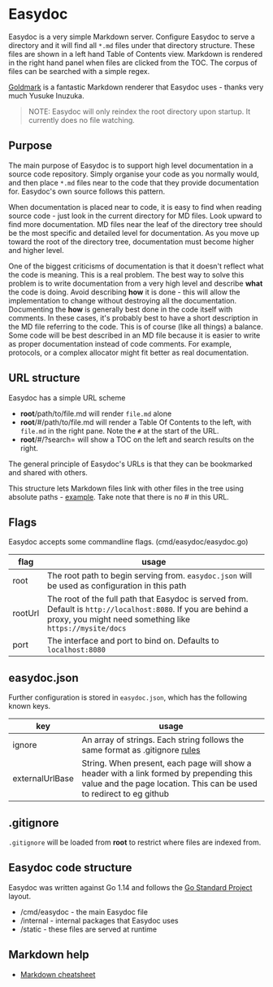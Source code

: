 # Easydoc

Easydoc is a very simple Markdown server. Configure Easydoc to serve a directory
and it will find all `*.md` files under that directory structure. These files are
shown in a left hand Table of Contents view.
Markdown is rendered in the right hand panel when files are clicked from the TOC.
The corpus of files can be searched with a simple regex.

[Goldmark](https://github.com/yuin/goldmark) is a fantastic Markdown renderer that
Easydoc uses - thanks very much Yusuke Inuzuka.

> NOTE: Easydoc will only reindex the root directory upon startup. It currently does
> no file watching.

## Purpose

The main purpose of Easydoc is to support high level documentation in a source code
repository. Simply organise your code as you normally would, and then place `*.md`
files near to the code that they provide documentation for. Easydoc's own source follows
this pattern.

When documentation is placed near to code, it is easy to find when reading source code -
just look in the current directory for MD files. Look upward to find more documentation.
MD files near the leaf of the directory tree should be the most specific and detailed
level for documentation. As you move up toward the root of the directory tree, documentation
must become higher and higher level.

One of the biggest criticisms of documentation is that it doesn't reflect what the code
is meaning. This is a real problem. The best way to solve this problem is to write
documentation from a very high level and describe **what** the code is doing. Avoid
describing **how** it is done - this will allow the implementation to change without
destroying all the documentation. Documenting the **how** is generally best done in
the code itself with comments. In these cases, it's probably best to have a short
description in the MD file referring to the code.
This is of course (like all things) a balance. Some code will be best described in an MD
file because it is easier to write as proper documentation instead of code comments.
For example, protocols, or a complex allocator might fit better as real documentation.

## URL structure

Easydoc has a simple URL scheme

- **root**/path/to/file.md will render `file.md` alone
- **root**/#/path/to/file.md will render a Table Of Contents to the left, with `file.md` in the right
  pane. Note the `#` at the start of the URL.
- **root**/#/?search=<tosearch> will show a TOC on the left and search results on the right.

The general principle of Easydoc's URLs is that they can be bookmarked and shared with others.

This structure lets Markdown files link with other files in the tree using absolute paths -
[example](/internal/InternalReadme.md). Take note that there is no # in this URL.

## Flags

Easydoc accepts some commandline flags. (cmd/easydoc/easydoc.go)

| flag    | usage                                                                                                                                                                     |
| ------- | ------------------------------------------------------------------------------------------------------------------------------------------------------------------------- |
| root    | The root path to begin serving from. `easydoc.json` will be used as configuration in this path                                                                            |
| rootUrl | The root of the full path that Easydoc is served from. Default is `http://localhost:8080`. If you are behind a proxy, you might need something like `https://mysite/docs` |
| port    | The interface and port to bind on. Defaults to `localhost:8080`                                                                                                           |

## easydoc.json

Further configuration is stored in `easydoc.json`, which has the following known keys.

| key             | usage                                                                                                                                                           |
| --------------- | --------------------------------------------------------------------------------------------------------------------------------------------------------------- |
| ignore          | An array of strings. Each string follows the same format as .gitignore [rules](https://git-scm.com/docs/gitignore)                                              |
| externalUrlBase | String. When present, each page will show a header with a link formed by prepending this value and the page location. This can be used to redirect to eg github |

## .gitignore

`.gitignore` will be loaded from **root** to restrict where files are indexed from.

## Easydoc code structure

Easydoc was written against Go 1.14 and follows the [Go Standard Project](https://github.com/golang-standards/project-layout)
layout.

- /cmd/easydoc - the main Easydoc file
- /internal - internal packages that Easydoc uses
- /static - these files are served at runtime

## Markdown help

- [Markdown cheatsheet](https://github.com/adam-p/markdown-here/wiki/Markdown-Cheatsheet)
